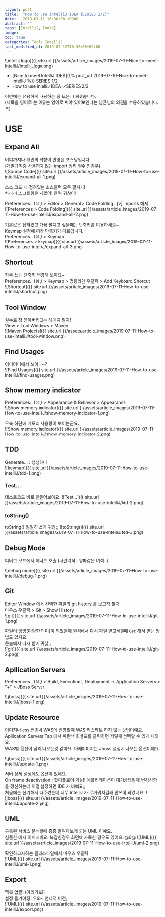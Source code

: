 ```yaml
---
layout: post
title:  "How to use intelliJ IDEA [SERIES 2/2]"
date:   2019-07-11 16:30:00 +0900
abstract: ""
tags: [IntelliJ, Tools]
image:
toc: true
categories: Tools IntelliJ
last_modified_at: 2019-07-12T16:30:00+09:00
---
```


![intellij logo]({{ site.url }}/assets/article_images/2019-07-10-Nice-to-meet-IntelliJ/intellij_logo.png)


* [Nice to meet IntelliJ IDEA]({% post_url 2019-07-10-Nice-to-meet-IntelliJ %}) <span class="series">SERIES 1/2</span>
* How to use intelliJ IDEA  ✓<span class="series">SERIES 2/2</span>

이번에는 유용하게 사용하는 팁 모음~! 되겠습니다.  
(제목을 영어로 쓴 이유는 영어로 써야 있어보인다는 남푠님의 의견을 수용하였습니다. ㅋ)


# USE

## Expand All

어디까지나 개인의 취향이 반영된 포스팅입니다.  
(개발규칙중 사용하지 않는 import 정리 필수 인경우)  
![Source Code]({{ site.url }}/assets/article_images/2019-07-11-How-to-use-intelliJ/expand-all-1.png)

소스 코드 내 접혀있는 소스블럭 모두 펼치기!  
차라리 스크롤링을 하겠어! 클릭 귀찮아!!

Preferences.. (⌘,) > Editor > General > Code Folding : [v] Imports 해제  
![Preferences > Code Folding]({{ site.url }}/assets/article_images/2019-07-11-How-to-use-intelliJ/expand-all-2.png)

기본값은 접혀있고 가끔 펼치고 싶을때는 단축키를 이용하세요~  
Keymap 설정에 따라 단축키가 다르답니다.  
Preferences.. (⌘,) > Keymap  
![Preferences > keymap]({{ site.url }}/assets/article_images/2019-07-11-How-to-use-intelliJ/expand-all-3.png)

## Shortcut

자주 쓰는 단축키 변경해 보아요~  
Preferences.. (⌘,) > Keymap > 명령라인 우클릭 > Add Keyboard Shorcut  
![Shortcut]({{ site.url }}/assets/article_images/2019-07-11-How-to-use-intelliJ/shortcut.png)


## Tool Window
실수로 창 닫아버리고는 헤매지 말자!  
View > Tool Windows > Maven  
![Maven Projects]({{ site.url }}/assets/article_images/2019-07-11-How-to-use-intelliJ/tool-window.png)


## Find Usages

어디어디에서 쓰이나~?   
![Find Usages]({{ site.url }}/assets/article_images/2019-07-11-How-to-use-intelliJ/find-usages.png)

## Show memory indicator
Preferences.. (⌘,) > Appearance & Behavior > Appearance   
![Show memory indicator]({{ site.url }}/assets/article_images/2019-07-11-How-to-use-intelliJ/show-memory-indicator-1.png)

우측 하단에 메모리 사용량이 보이는군요.  
![Show memory indicator]({{ site.url }}/assets/article_images/2019-07-11-How-to-use-intelliJ/show-memory-indicator-2.png)

## TDD
Generate... : 생성하다  
![keymap]({{ site.url }}/assets/article_images/2019-07-11-How-to-use-intelliJ/tdd-1.png)

### Test...
테스트코드 바로 만들어보아요.
![Test...]({{ site.url }}/assets/article_images/2019-07-11-How-to-use-intelliJ/tdd-2.png)

### toString()
toString() 일일히 쓰기 귀찮;;
![toString()]({{ site.url }}/assets/article_images/2019-07-11-How-to-use-intelliJ/tdd-3.png)

## Debug Mode
디버그 모드에서 메서드 호출 (너란녀석.. 양파같은 녀석..)  

![debug mode]({{ site.url }}/assets/article_images/2019-07-11-How-to-use-intelliJ/debug-1.png)


## Git

Editor Window 에서 선택한 파일의 git history 를 보고자 할때   
마우스 우클릭 > Git > Show History   
![git]({{ site.url }}/assets/article_images/2019-07-11-How-to-use-intelliJ/git-1.png)

파일이 엉망(다양한 의미)이 되었을때 원격에서 다시 파일 받고싶을때 `Get` 해서 받는 방법도 있지요.  
콘솔에서 다시 받기 귀찮;;  
![git]({{ site.url }}/assets/article_images/2019-07-11-How-to-use-intelliJ/git-2.png)


## Apllication Servers

Preferences.. (⌘,) >  Build, Executions, Deployment -> Application Servers > "+" > JBoss Server

![jboss]({{ site.url }}/assets/article_images/2019-07-11-How-to-use-intelliJ/jboss-1.png)

## Update Resource

이미지나 css 변경시 WAS에 반영할때 WAS 리스타트 하지 않는 방법이예요.  
Apllication Servers Tab 에서 파란색 화살표를 클릭하면 저렇게 선택할 수 있게 나와요.  
WAS별 옵션이 달리 나오는것 같아요. 아래이미지는 Jboss 설정시 나오는 옵션이예요.

![jboss]({{ site.url }}/assets/article_images/2019-07-11-How-to-use-intelliJ/update-1.png)

서버 상세 설정에도 옵션이 있네요.  
On frame deactivation : 핫디플로이 기능!! 애플리케이션이 대기상태일때 변경사항을 갱신하는데 이걸 설정하면 IDE 가 바빠요;;  
처음에는 신기해서 자주썼는데 너무 IntelliJ 가 무거워지길래 안쓰게 되었네요.
![jboss]({{ site.url }}/assets/article_images/2019-07-11-How-to-use-intelliJ/update-2.png)


## UML

구축된 서비스 분석할때 종종 들여다보게 되는 UML 이예요.  
심플한 예시 이미지예요. 복잡한경우 화면에 가득한 경우도 있어요. @0@
![UML]({{ site.url }}/assets/article_images/2019-07-11-How-to-use-intelliJ/uml-2.png)

확인하고자하는 클래스파일에서 마우스 우클릭  
![UML]({{ site.url }}/assets/article_images/2019-07-11-How-to-use-intelliJ/uml-1.png)

## Export
맥북 업글! (아리가또!)  
설정 옮겨야징! 우와~ 언제적 버전;  
![UML]({{ site.url }}/assets/article_images/2019-07-11-How-to-use-intelliJ/export.png)
